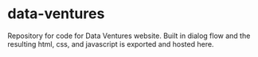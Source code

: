 # data-ventures
Repository for code for Data Ventures website.  Built in dialog flow and the resulting html, css, and javascript is exported and hosted here.
